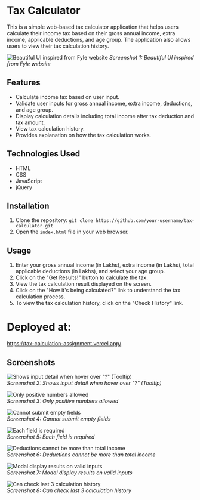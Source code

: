 # Tax Calculator

This is a simple web-based tax calculator application that helps users calculate their income tax based on their gross annual income, extra income, applicable deductions, and age group. The application also allows users to view their tax calculation history.

![Beautiful UI inspired from Fyle website](screenshots/screenshot1.png)
*Screenshot 1: Beautiful UI inspired from Fyle website*

## Features

- Calculate income tax based on user input.
- Validate user inputs for gross annual income, extra income, deductions, and age group.
- Display calculation details including total income after tax deduction and tax amount.
- View tax calculation history.
- Provides explanation on how the tax calculation works.

## Technologies Used

- HTML
- CSS
- JavaScript
- jQuery

## Installation

1. Clone the repository: `git clone https://github.com/your-username/tax-calculator.git`
2. Open the `index.html` file in your web browser.

## Usage

1. Enter your gross annual income (in Lakhs), extra income (in Lakhs), total applicable deductions (in Lakhs), and select your age group.
2. Click on the "Get Results!" button to calculate the tax.
3. View the tax calculation result displayed on the screen.
4. Click on the "How it's being calculated?" link to understand the tax calculation process.
5. To view the tax calculation history, click on the "Check History" link.


# Deployed at:
https://tax-calculation-assignment.vercel.app/

## Screenshots

![Shows input detail when hover over "?" (Tooltip)](screenshots/screenshot2.png) <br>
*Screenshot 2: Shows input detail when hover over "?" (Tooltip)*

![Only positive numbers allowed](screenshots/screenshotValidIncome.png) <br>
*Screenshot 3: Only positive numbers allowed*

![Cannot submit empty fields](screenshots/screenshot3.png) <br>
*Screenshot 4: Cannot submit empty fields*

![Each field is required](screenshots/screenshot4.png) <br>
*Screenshot 5: Each field is required*

![Deductions cannot be more than total income](screenshots/screenshot5.png) <br>
*Screenshot 6: Deductions cannot be more than total income*

![Modal display results on valid inputs](screenshots/screenshot6.png) <br>
*Screenshot 7: Modal display results on valid inputs*

![Can check last 3 calculation history](screenshots/screenshot7.png) <br>
*Screenshot 8: Can check last 3 calculation history*

